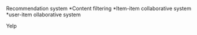 Recommendation system
*Content filtering
*Item-item collaborative system
*user-item ollaborative system

Yelp
